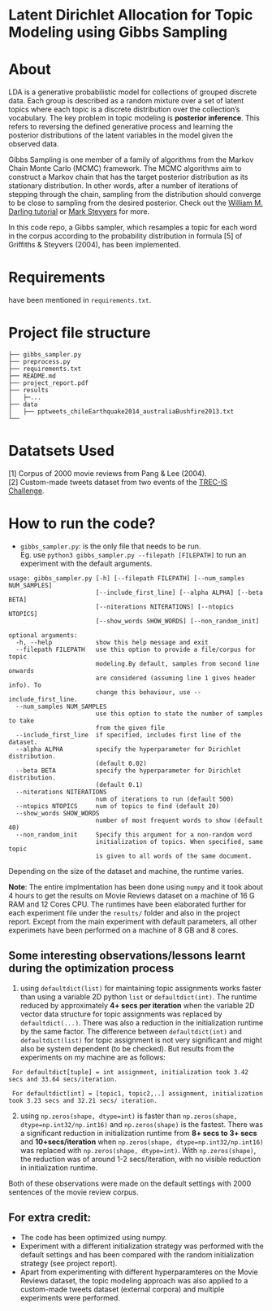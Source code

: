 # Latent Dirichlet Allocation for Topic Modeling using Gibbs Sampling

About
============

LDA is a generative probabilistic model for collections of grouped discrete data. Each group is described as a random mixture over a set of latent topics where
each topic is a discrete distribution over the collection’s vocabulary. The key problem in topic modeling is **posterior inference**. This refers to reversing
the defined generative process and learning the posterior distributions of the latent variables in the model given the observed data.  

Gibbs Sampling is one member of a family of algorithms from the Markov Chain Monte Carlo (MCMC) framework. The MCMC algorithms aim to construct
a Markov chain that has the target posterior distribution as its stationary distribution. In other words, after a number of iterations of stepping through the
chain, sampling from the distribution should converge to be close to sampling from the desired posterior. Check out the [William M. Darling tutorial](https://coli-saar.github.io/cl19/materials/darling-lda.pdf) or [Mark Stevyers](https://webfiles.uci.edu/msteyver/publications/SteyversGriffithsLSABookFormatted.pdf) for more. 

In this code repo, a Gibbs sampler, which resamples a topic for each word in the corpus according to the probability distribution in formula [5] of Griffiths
& Steyvers (2004), has been implemented. 

Requirements
============

have been mentioned in `requirements.txt`.

Project file structure
======================
```
├── gibbs_sampler.py
├── preprocess.py
├── requirements.txt
├── README.md
├── project_report.pdf
├── results
│   ├─...
├── data
│   ├── pptweets_chileEarthquake2014_australiaBushfire2013.txt
└── 
```

Datatsets Used
========

[1] Corpus of 2000 movie reviews from Pang & Lee (2004).  
[2] Custom-made tweets dataset from two events of the [TREC-IS Challenge](http://dcs.gla.ac.uk/~richardm/TREC_IS/).


How to run the code?
===========

-  `gibbs_sampler.py`: is the only file that needs to be run.  
Eg. use `python3 gibbs_sampler.py --filepath [FILEPATH]` to run an experiment with the default arguments. 

```
usage: gibbs_sampler.py [-h] [--filepath FILEPATH] [--num_samples NUM_SAMPLES]
                        [--include_first_line] [--alpha ALPHA] [--beta BETA]
                        [--niterations NITERATIONS] [--ntopics NTOPICS]
                        [--show_words SHOW_WORDS] [--non_random_init]

optional arguments:
  -h, --help            show this help message and exit
  --filepath FILEPATH   use this option to provide a file/corpus for topic
                        modeling.By default, samples from second line onwards
                        are considered (assuming line 1 gives header info). To
                        change this behaviour, use --include_first_line.
  --num_samples NUM_SAMPLES
                        use this option to state the number of samples to take
                        from the given file
  --include_first_line  if specified, includes first line of the dataset.
  --alpha ALPHA         specify the hyperparameter for Dirichlet distribution.
                        (default 0.02)
  --beta BETA           specify the hyperparameter for Dirichlet distribution.
                        (default 0.1)
  --niterations NITERATIONS
                        num of iterations to run (default 500)
  --ntopics NTOPICS     num of topics to find (default 20)
  --show_words SHOW_WORDS
                        number of most frequent words to show (default 40)
  --non_random_init     Specify this argument for a non-random word
                        initialization of topics. When specified, same topic
                        is given to all words of the same document.

```
Depending on the size of the dataset and machine, the runtime varies.

**Note**: The entire implmentation has been done using `numpy` and it took about 4 hours to get the results on Movie Reviews dataset on a machine of 16 G RAM and 12 Cores CPU.
The runtimes have been elaborated further for each experiment file under the `results/` folder and also in the project report. 
Except from the main experiment with default parameters, all other experimets have been performed on a machine of 8 GB and 8 cores. 

## Some interesting observations/lessons learnt during the optimization process

1) using `defaultdict(list)` for maintaining topic assignments works faster than using a variable 2D python `list` or `defaultdict(int)`.  The runtime reduced by approximately **4+ secs per iteration** when the variable 2D vector data structure for topic assignments was replaced by `defaultdict(...)`. There was also a reduction in the initialization runtime by the same factor. 
The difference between `defaultdict(int)` and `defaultdict(list)` for topic assignment is not very significant and might also be system dependent (to be checked). But results from the experiments on my machine are as follows: 
```
 For defaultdict[tuple] = int assignment, initialization took 3.42 secs and 33.64 secs/iteration.
 
 For defaultdict[int] = [topic1, topic2,..] assignment, initialization took 3.23 secs and 32.21 secs/ iteration. 
 ```

2) using `np.zeros(shape, dtype=int)` is faster than `np.zeros(shape, dtype=np.int32/np.int16)` and `np.zeros(shape)` is the fastest. There was a significant reduction in initialization runtime from **8+ secs to 3+ secs** and **10+secs/iteration** when `np.zeros(shape, dtype=np.int32/np.int16)` was replaced with `np.zeros(shape, dtype=int)`. With `np.zeros(shape)`, the reduction was of around 1-2 secs/iteration, with no visible reduction in initialization runtime. 

Both of these observations were made on the default settings with 2000 sentences of the movie review corpus. 


## For extra credit:
- The code has been optimized using numpy.   
- Experiment with a different initialization strategy was performed with the default settings and has been compared with the random initialization strategy (see project report).  
- Apart from experimenting with different hyperparamteres on the Movie Reviews dataset, the topic modeling approach was also applied to a custom-made tweets dataset (external corpora) and multiple experiments were performed.  
